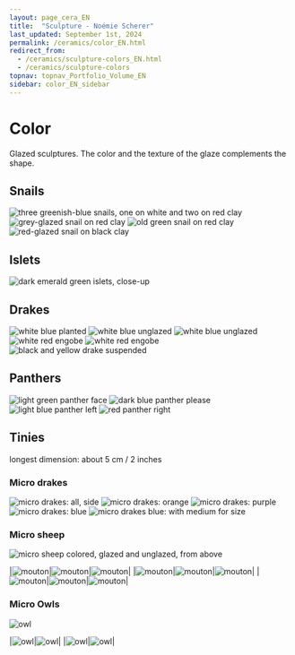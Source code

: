 ```yaml
---
layout: page_cera_EN
title:  "Sculpture - Noémie Scherer"
last_updated: September 1st, 2024
permalink: /ceramics/color_EN.html
redirect_from:
  - /ceramics/sculpture-colors_EN.html
  - /ceramics/sculpture-colors
topnav: topnav_Portfolio_Volume_EN
sidebar: color_EN_sidebar
---
```


# Color
Glazed sculptures. The color and the texture of the glaze complements the shape.

## Snails
![three greenish-blue snails, one on white and two on red clay](/assets/art/ceramics/IMG_0581_wm_glazed.jpg)
![grey-glazed snail on red clay](/assets/art/ceramics/IMG_0599_wm_glazed.jpg)
![old green snail on red clay](/assets/art/ceramics/IMG_0578_wm_glazed.jpg)
![red-glazed snail on black clay](/assets/art/ceramics/IMG_1094_closeup.JPG_wm_def_glazed.jpg)

## Islets
![dark emerald green islets, close-up](/assets/art/ceramics/IMG_0622_wm_glazed.jpg)

## Drakes
![white blue planted](/assets/art/ceramics/IMG_0791_wm_glazed.jpg)
![white blue unglazed](/assets/art/ceramics/IMG_0842_wm_glazed.jpg)
![white blue unglazed](/assets/art/ceramics/IMG_0843_wm_glazed.jpg)
![white red engobe](/assets/art/ceramics/IMG_0801_wm_glazed.jpg)
![white red engobe](/assets/art/ceramics/IMG_0811_wm_glazed.jpg)
![black and yellow drake suspended](/assets/art/ceramics/IMG_0184_wm_glazed.jpg)

## Panthers
![light green panther face](/assets/art/ceramics/IMG_0694_wm_glazed.jpg)
![dark blue panther please](/assets/art/ceramics/IMG_0685_wm_glazed.jpg)
![light blue panther left](/assets/art/ceramics/IMG_0688_wm_glazed.jpg)
![red panther right](/assets/art/ceramics/IMG_0698_wm_glazed.jpg)

## Tinies
longest dimension: about 5 cm / 2 inches
### Micro drakes
![micro drakes: all, side](/assets/art/ceramics/AVA2856_wm_glazed.jpg)
![micro drakes: orange](/assets/art/ceramics/AVA2860_wm_glazed.jpg)
![micro drakes: purple](/assets/art/ceramics/AVA2861_wm_glazed.jpg)
![micro drakes: blue](/assets/art/ceramics/AVA2862_wm_glazed.jpg)
![micro drakes blue: with medium for size](/assets/art/ceramics/IMG_0491_wm_glazed.jpg)
### Micro sheep
![micro sheep colored, glazed and unglazed, from above](/assets/art/ceramics/IMG_0864_wm_engobes-BOTZ_glazed.jpg)

|![mouton](/assets/art/ceramics/IMG_1209_wm_def_gla.jpg)|![mouton](/assets/art/ceramics/IMG_1210_wm_def_gla.jpg)|![mouton](/assets/art/ceramics/IMG_1211_wm_def_gla.jpg)|
|![mouton](/assets/art/ceramics/IMG_1216_wm_def_gla.jpg)|![mouton](/assets/art/ceramics/IMG_1221_wm_med_gla.jpg)|![mouton](/assets/art/ceramics/IMG_1223_wm_def_gla.jpg)|
|![mouton](/assets/art/ceramics/IMG_1228_wm_def_gla.jpg)|![mouton](/assets/art/ceramics/IMG_1230_wm_def_gla.jpg)|![mouton](/assets/art/ceramics/IMG_1233_wm_def_gla.jpg)|

### Micro Owls
![owl](/assets/art/ceramics/IMG_1719_wm_gla_def.jpg)

|![owl](/assets/art/ceramics/IMG_1744_wm_gla_def.jpg)|![owl](/assets/art/ceramics/IMG_1731_wm_gla_def.jpg)|
|![owl](/assets/art/ceramics/IMG_1727_wm_gla_def.jpg)|![owl](/assets/art/ceramics/IMG_1749_wm_gla_def.jpg)|
